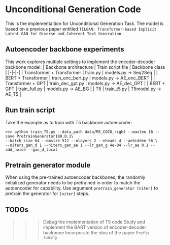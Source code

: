 # Unconditional Generation Code

This is the implementaition for Unconditional Generation Task.
The model is based on a previous paper entitled  `TILGAN: Transformer-based Implicit Latent GAN for Diverse and Coherent Text Generation`

## Autoencoder backbone experiments

This work explores multiple settings to implement the encoder-decoder backbone model:
| Backbone architecture | Train script file | Backbone class |
|-|-|-|
| Transformer + Transformer | train.py | models.py -> Seq2Seq |
| BERT + Transformer | train_enc_bert.py | models.py -> AE_enc_BERT |
| Transformer + GPT | train_dec_gpt.py | models.py -> AE_dec_GPT |
| BERT + GPT | train_full.py | models.py -> AE_BG |
| T5 | train_t5.py | T5model.py -> AE_T5 |

## Run train script
Take the example as to train with T5 backbone autoencoder:

```
>>> python train_T5.py --data_path data/MS_COCO_right --maxlen 16 --save PretrainGenerator100.0.1\
--batch_size 64 --emsize 512 --nlayers 2 --nheads 4 --aehidden 56 \
--niters_gan_d 1 --niters_gan_ae 1 --lr_gan_g 4e-04 --lr_ae 0.1 --add_noise --gan_d_local
```

## Pretrain generator module
When using the pre-trained autoencoder backbones, the randomly initialized generator needs to be pretrained in order to match the autoencoder for capability.
Use argument ```pretrain_generator [niter]``` to pretrain the generator for ```[niter]``` steps.

## TODOs
>>>Debug the implementation of T5 code
>>>Study and implement the BART version of encoder-decoder backbone
>>>Incorporate the idea of the paper ```Prefix Tuning```
